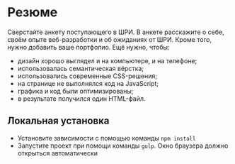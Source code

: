 Резюме
======

Сверстайте анкету поступающего в ШРИ. В анкете расскажите о себе, своём опыте веб-разработки и об ожиданиях от ШРИ. Кроме того, нужно добавить ваше портфолио.
Ещё нужно, чтобы:
* дизайн хорошо выглядел и на компьютере, и на телефоне;
* использовалась семантическая вёрстка;
* использовались современные CSS-решения;
* на странице не выполнялся код на JavaScript;
* графика и код были оптимизированы;
* в результате получился один HTML-файл.

## Локальная установка

* Установите зависимости с помощью команды `npm install`
* Запустите проект при помощи команды `gulp`. Окно браузера должно открыться автоматически
